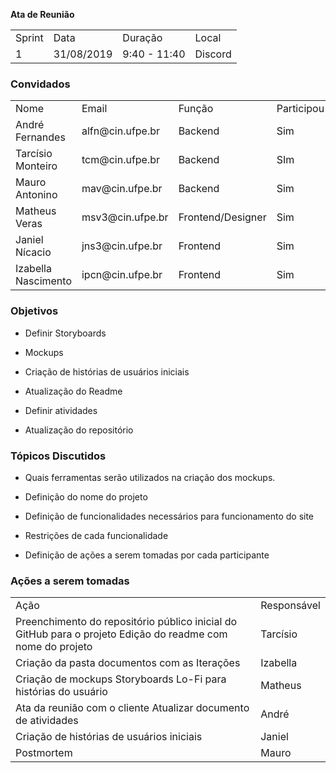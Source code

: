  **Ata de Reunião**

<table>
  <tr>
    <td>Sprint</td>
    <td>Data</td>
    <td>Duração</td>
    <td>Local</td>
  </tr>
  <tr>
    <td>1</td>
    <td>31/08/2019</td>
    <td>9:40 - 11:40</td>
    <td>Discord</td>
  </tr>
</table>


### **Convidados**

<table>
  <tr>
    <td>Nome</td>
    <td>Email</td>
    <td>Função</td>
    <td>Participou</td>
  </tr>
  <tr>
    <td>André Fernandes</td>
    <td>alfn@cin.ufpe.br</td>
    <td>Backend</td>
    <td>Sim</td>
  </tr>
  <tr>
    <td>Tarcísio Monteiro</td>
    <td>tcm@cin.ufpe.br</td>
    <td>Backend</td>
    <td>SIm</td>
  </tr>
  <tr>
    <td>Mauro Antonino</td>
    <td>mav@cin.ufpe.br</td>
    <td>Backend</td>
    <td>Sim</td>
  </tr>
  <tr>
    <td>Matheus Veras</td>
    <td>msv3@cin.ufpe.br</td>
    <td>Frontend/Designer</td>
    <td>Sim</td>
  </tr>
  <tr>
    <td>Janiel Nícacio</td>
    <td>jns3@cin.ufpe.br</td>
    <td>Frontend</td>
    <td>Sim</td>
  </tr>
  <tr>
    <td>Izabella Nascimento</td>
    <td>ipcn@cin.ufpe.br</td>
    <td>Frontend</td>
    <td>Sim</td>
  </tr>
</table>


### **Objetivos**

* Definir Storyboards

* Mockups

* Criação de histórias de usuários iniciais

* Atualização do Readme

* Definir atividades

* Atualização do repositório

### **Tópicos Discutidos**

* Quais ferramentas serão utilizados na criação dos mockups.

* Definição do nome do projeto

* Definição de funcionalidades necessários para funcionamento do site

* Restrições de cada funcionalidade

* Definição de ações a serem tomadas por cada participante

### **Ações a serem tomadas**

<table>
  <tr>
    <td>Ação</td>
    <td>Responsável</td>
  </tr>
  <tr>
    <td>Preenchimento do repositório público inicial do GitHub para o projeto
Edição do readme com nome do projeto</td>
    <td>Tarcísio</td>
  </tr>
  <tr>
    <td>Criação da pasta documentos com as Iterações</td>
    <td>Izabella</td>
  </tr>
  <tr>
    <td>Criação de mockups 
Storyboards Lo-Fi para histórias do usuário</td>
    <td>Matheus</td>
  </tr>
  <tr>
    <td>Ata da reunião com o cliente
Atualizar documento de atividades</td>
    <td>André</td>
  </tr>
  <tr>
    <td>Criação de histórias de usuários iniciais</td>
    <td>Janiel</td>
  </tr>
  <tr>
    <td>Postmortem</td>
    <td>Mauro</td>
  </tr>
</table>


